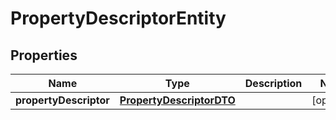 # PropertyDescriptorEntity

## Properties
Name | Type | Description | Notes
------------ | ------------- | ------------- | -------------
**propertyDescriptor** | [**PropertyDescriptorDTO**](PropertyDescriptorDTO.md) |  |  [optional]
